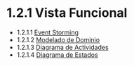 # 1.2.1 Vista Funcional

- 1.2.1.1 [Event Storming](https://github.com/F3liP3L/Software2-QuickJob-Documentacion/blob/main/desing-dettails/vista-funcional/evenstorming/event-storming.md)
- 1.2.1.2 [Modelado de Dominio]()
- 1.2.1.3 [Diagrama de Actividades]()
- 1.2.1.4 [Diagrama de Estados]()